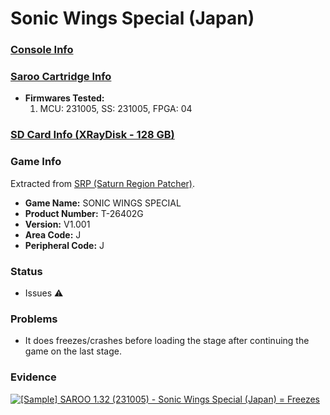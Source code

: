 # Sonic Wings Special (Japan)

### [Console Info](../../../../Info/Consoles/VA13/README.md)

### [Saroo Cartridge Info](../../../../Info/Cartridges/RetroGameParadiseStore/1.32F/README.md)

- <b>Firmwares Tested:</b>
  1. MCU: 231005, SS: 231005, FPGA: 04

### [SD Card Info (XRayDisk - 128 GB)](../../../../Info/SdCards/XRayDisk/128GB/fat32/README.md)

### Game Info

Extracted from [SRP (Saturn Region Patcher)](https://segaxtreme.net/resources/saturn-region-patcher.81/download).

- <b>Game Name:</b> SONIC WINGS SPECIAL
- <b>Product Number:</b> T-26402G
- <b>Version:</b> V1.001
- <b>Area Code:</b> J
- <b>Peripheral Code:</b> J

### Status

- Issues :warning:

### Problems

- It does freezes/crashes before loading the stage after continuing the game on the last stage.

### Evidence

[![[Sample] SAROO 1.32 (231005) - Sonic Wings Special (Japan) = Freezes](https://img.youtube.com/vi/5XPuJRw6Y-o/0.jpg)](https://www.youtube.com/watch?v=5XPuJRw6Y-o)

